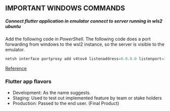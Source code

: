 ## IMPORTANT WINDOWS COMMANDS
##### Connect flutter application in emulator connect to server running in wls2 ubuntu
Add the following code in *PowerShell*. The following code does a port forwarding from windows to the wsl2 instance, so the server is visible to the emulator.
```powershell
netsh interface portproxy add v4tov4 listenaddress=0.0.0.0 listenport=3000 connectaddress=<WSL Ubuntu Ip address> connectport=<WSL Ubuntu Port>
```
[Reference](https://learn.microsoft.com/en-us/windows/wsl/networking?source=recommendations#accessing-a-wsl-2-distribution-from-your-local-area-network-lan)
### Flutter app flavors
* Development: As the name suggests.
* Staging: Used to test out implemented feature by team or stake holders
* Production: Passed to the end user. (Final Product)
